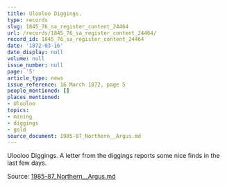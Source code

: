 ```yaml
---
title: Ulooloo Diggings.
type: records
slug: 1845_76_sa_register_content_24464
url: /records/1845_76_sa_register_content_24464/
record_id: 1845_76_sa_register_content_24464
date: '1872-03-16'
date_display: null
volume: null
issue_number: null
page: '5'
article_type: news
issue_reference: 16 March 1872, page 5
people_mentioned: []
places_mentioned:
- Ulooloo
topics:
- mining
- diggings
- gold
source_document: 1985-87_Northern__Argus.md
---
```


Ulooloo Diggings.  A letter from the diggings reports some nice finds in the last few days.

Source: [1985-87_Northern__Argus.md](/downloads/markdown/1985-87_Northern__Argus.md)
